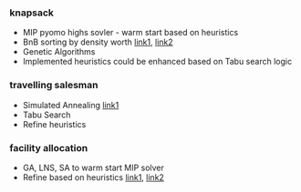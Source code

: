 
### knapsack
- MIP pyomo highs sovler - warm start based on heuristics
- BnB sorting by density worth [link1](https://www.coursera.org/learn/discrete-optimization/discussions/forums/Wb2eLVxAEea-8wq_-anwpw/threads/xFOBKnQqEe-RBQ7SFl3aqw), [link2](https://www.coursera.org/learn/discrete-optimization/discussions/forums/Wb2eLVxAEea-8wq_-anwpw/threads/ZRZXhsNsEeywCxJsGlAdXQ)
- Genetic Algorithms
- Implemented heuristics could be enhanced based on Tabu search logic

### travelling salesman
- Simulated Annealing [link1](https://www.coursera.org/learn/discrete-optimization/discussions/forums/A-Z2EFxGEeaB5hKc0EEGkQ/threads/JrMdKrcrEemEzwqUFmtkBg)
- Tabu Search
- Refine heuristics

### facility allocation
- GA, LNS, SA to warm start MIP solver
- Refine based on heuristics [link1](https://www.coursera.org/learn/discrete-optimization/discussions/forums/jHh3hVxGEeaB5hKc0EEGkQ/threads/CAyCA_aDEe6ihBJ8rUtP0Q), [link2](https://www.coursera.org/learn/discrete-optimization/discussions/forums/jHh3hVxGEeaB5hKc0EEGkQ/threads/hQXCrCerEeuZ9Q5xsF_ZCQ)
